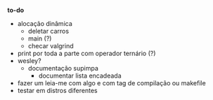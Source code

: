 __to-do__
- alocação dinâmica
    - deletar carros
    - main (?)
    - checar valgrind
- print por toda a parte com operador ternário (?)
- wesley?
    - documentação supimpa
        - documentar lista encadeada
- fazer um leia-me com algo e com tag de compilação ou makefile
- testar em distros diferentes
